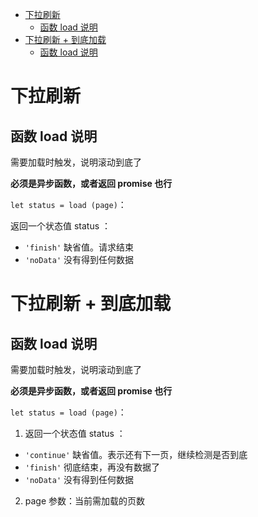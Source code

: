 - [下拉刷新](#%E4%B8%8B%E6%8B%89%E5%88%B7%E6%96%B0)
  - [函数 load 说明](#%E5%87%BD%E6%95%B0-load-%E8%AF%B4%E6%98%8E)
- [下拉刷新 + 到底加载](#%E4%B8%8B%E6%8B%89%E5%88%B7%E6%96%B0--%E5%88%B0%E5%BA%95%E5%8A%A0%E8%BD%BD)
  - [函数 load 说明](#%E5%87%BD%E6%95%B0-load-%E8%AF%B4%E6%98%8E-1)
# 下拉刷新

## 函数 load 说明

需要加载时触发，说明滚动到底了

**必须是异步函数，或者返回 promise 也行**

`let status = load (page)`：

返回一个状态值 status ：
  - `'finish'` 缺省值。请求结束
  - `'noData'` 没有得到任何数据

# 下拉刷新 + 到底加载


## 函数 load 说明

需要加载时触发，说明滚动到底了

**必须是异步函数，或者返回 promise 也行**

`let status = load (page)`：

1. 返回一个状态值 status ：
  - `'continue'` 缺省值。表示还有下一页，继续检测是否到底
  - `'finish'` 彻底结束，再没有数据了
  - `'noData'` 没有得到任何数据
2. page 参数：当前需加载的页数
